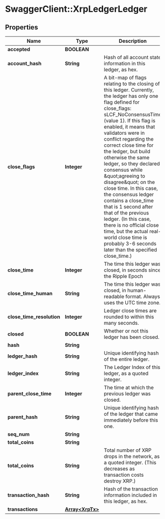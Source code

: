 # SwaggerClient::XrpLedgerLedger

## Properties
Name | Type | Description | Notes
------------ | ------------- | ------------- | -------------
**accepted** | **BOOLEAN** |  | [optional] 
**account_hash** | **String** | Hash of all account state information in this ledger, as hex. | [optional] 
**close_flags** | **Integer** | A bit-map of flags relating to the closing of this ledger. Currently, the ledger has only one flag defined for close_flags: sLCF_NoConsensusTime (value 1). If this flag is enabled, it means that validators were in conflict regarding the correct close time for the ledger, but build otherwise the same ledger, so they declared consensus while \&quot;agreeing to disagree\&quot; on the close time. In this case, the consensus ledger contains a close_time that is 1 second after that of the previous ledger. (In this case, there is no official close time, but the actual real-world close time is probably 3-6 seconds later than the specified close_time.) | [optional] 
**close_time** | **Integer** | The time this ledger was closed, in seconds since the Ripple Epoch | [optional] 
**close_time_human** | **String** | The time this ledger was closed, in human-readable format. Always uses the UTC time zone. | [optional] 
**close_time_resolution** | **Integer** | Ledger close times are rounded to within this many seconds. | [optional] 
**closed** | **BOOLEAN** | Whether or not this ledger has been closed. | [optional] 
**hash** | **String** |  | [optional] 
**ledger_hash** | **String** | Unique identifying hash of the entire ledger. | [optional] 
**ledger_index** | **String** | The Ledger Index of this ledger, as a quoted integer. | [optional] 
**parent_close_time** | **Integer** | The time at which the previous ledger was closed. | [optional] 
**parent_hash** | **String** | Unique identifying hash of the ledger that came immediately before this one. | [optional] 
**seq_num** | **String** |  | [optional] 
**total_coins** | **String** |  | [optional] 
**total_coins** | **String** | Total number of XRP drops in the network, as a quoted integer. (This decreases as transaction costs destroy XRP.) | [optional] 
**transaction_hash** | **String** | Hash of the transaction information included in this ledger, as hex. | [optional] 
**transactions** | [**Array&lt;XrpTx&gt;**](XrpTx.md) |  | [optional] 

